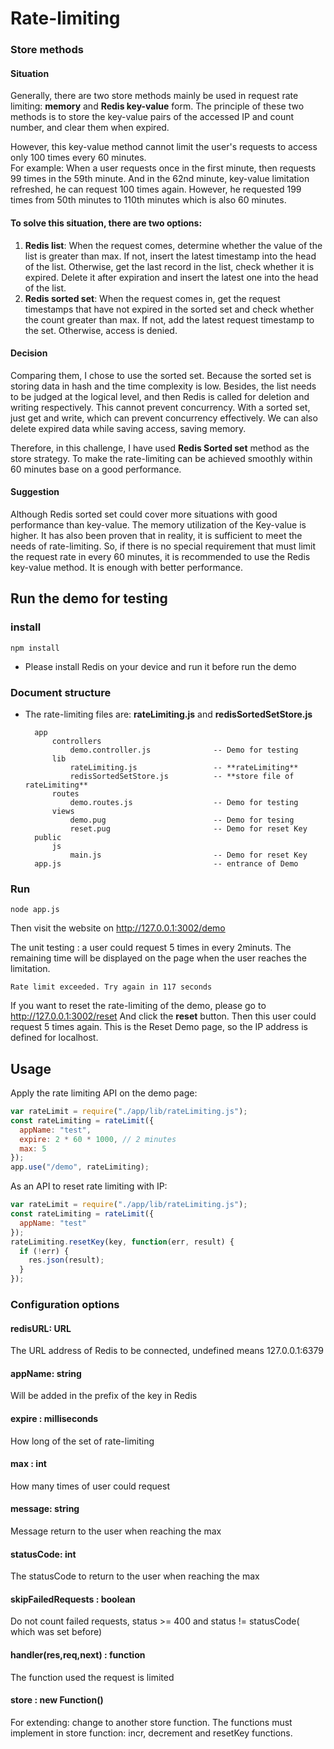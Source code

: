 # Rate-limiting

### Store methods 

#### Situation
Generally, there are two store methods mainly be used in request rate limiting: **memory** and **Redis key-value** form.
The principle of these two methods is to store the key-value pairs of the accessed IP and count number, and clear them when expired.

However, this key-value method cannot limit the user's requests to access only 100 times every 60 minutes.   
For example: When a user requests once in the first minute, then requests 99 times in the 59th minute. And in the 62nd minute, key-value limitation refreshed, he can request 100 times again. However, he requested 199 times from 50th minutes to 110th minutes which is also 60 minutes.

#### To solve this situation, there are two options: 
1. **Redis list**: When the request comes, determine whether the value of the list is greater than max. If not, insert the latest timestamp into the head of the list. Otherwise, get the last record in the list, check whether it is expired. Delete it after expiration and insert the latest one into the head of the list. 
2. **Redis sorted set**: When the request comes in, get the request timestamps that have not expired in the sorted set and check whether the count greater than max. If not, add the latest request timestamp to the set. Otherwise, access is denied. 

#### Decision
Comparing them, I chose to use the sorted set. Because the sorted set is storing data in hash and the time complexity is low. Besides, the list needs to be judged at the logical level, and then Redis is called for deletion and writing respectively. This cannot prevent concurrency. With a sorted set, just get and write, which can prevent concurrency effectively. We can also delete expired data while saving access, saving memory.

Therefore, in this challenge, I have used **Redis Sorted set** method as the store strategy. To make the rate-limiting can be achieved smoothly within 60 minutes base on a good performance.

#### Suggestion

Although Redis sorted set could cover more situations with good performance than key-value. The memory utilization of the Key-value is higher. It has also been proven that in reality, it is sufficient to meet the needs of rate-limiting. So, if there is no special requirement that must limit the request rate in every 60 minutes, it is recommended to use the Redis key-value method. It is enough with better performance.


## Run the demo for testing

### install

    npm install

* Please install Redis on your device and run it before run the demo

### Document structure

* The rate-limiting files are: **rateLimiting.js** and **redisSortedSetStore.js**

        app
            controllers
                demo.controller.js              -- Demo for testing
            lib
                rateLimiting.js                 -- **rateLimiting**
                redisSortedSetStore.js          -- **store file of rateLimiting**
            routes
                demo.routes.js                  -- Demo for testing
            views
                demo.pug                        -- Demo for tesing
                reset.pug                       -- Demo for reset Key
        public
            js
                main.js                         -- Demo for reset Key
        app.js                                  -- entrance of Demo

### Run

    node app.js

Then visit the website on http://127.0.0.1:3002/demo

The unit testing : a user could request 5 times in every 2minuts.
The remaining time will be displayed on the page when the user reaches the limitation.

    Rate limit exceeded. Try again in 117 seconds

If you want to reset the rate-limiting of the demo, please go to http://127.0.0.1:3002/reset
And click the **reset** button. Then this user could request 5 times again. This is the Reset Demo page, so the IP address is defined for localhost.

## Usage

Apply the rate limiting API on the demo page:

```javascript
var rateLimit = require("./app/lib/rateLimiting.js");
const rateLimiting = rateLimit({
  appName: "test",
  expire: 2 * 60 * 1000, // 2 minutes
  max: 5
});
app.use("/demo", rateLimiting);
```

As an API to reset rate limiting with IP:

```javascript
var rateLimit = require("./app/lib/rateLimiting.js");
const rateLimiting = rateLimit({
  appName: "test"
});
rateLimiting.resetKey(key, function(err, result) {
  if (!err) {
    res.json(result);
  } 
});
```

### Configuration options

#### redisURL: URL

The URL address of Redis to be connected, undefined means 127.0.0.1:6379

#### appName: string

Will be added in the prefix of the key in Redis

#### expire : milliseconds

How long of the set of rate-limiting

#### max : int

How many times of user could request

#### message: string

Message return to the user when reaching the max

#### statusCode: int

The statusCode to return to the user when reaching the max

#### skipFailedRequests : boolean

Do not count failed requests, status >= 400 and status != statusCode( which was set before)

#### handler(res,req,next) : function

The function used the request is limited

#### store : new Function() 

For extending: change to another store function. The functions must implement in store function: incr, decrement and resetKey functions. 


